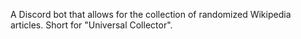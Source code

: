 A Discord bot that allows for the collection of randomized Wikipedia articles. Short for "Universal Collector".
